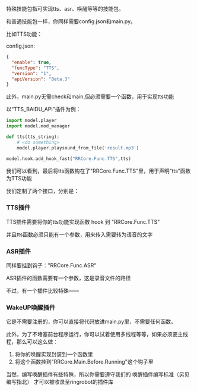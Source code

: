 
特殊技能包指可实现tts、asr、唤醒等等的技能包。

和普通技能包一样，你同样需要config.json和main.py。

比如TTS功能：

config.json:
```json
{
  "enable": true,
  "funcType": "TTS",
  "version": "1",
  "apiVersion": "Beta.3"
}
```

此外，main.py无需check和main,但必须需要一个函数，用于实现tts功能

以“TTS_BAIDU_API”插件为例：

```python
import model.player
import model.mod_manager

def tts(tts_string):
    # <do something>
    model.player.playsound_from_file('result.mp3')

model.hook.add_hook_fast("RRCore.Func.TTS",tts)
```

我们可以看到，最后将tts函数钩在了"RRCore.Func.TTS"里，用于声明“tts”函数为TTS功能

我们定制了两个接口，分别是：

### TTS插件

TTS插件需要将你的tts功能实现函数 hook 到 "RRCore.Func.TTS"

并且tts函数必须只能有一个参数，用来传入需要转为语音的文字

### ASR插件

同样要挂到钩子："RRCore.Func.ASR"

ASR插件的函数需要有一个参数，这是录音文件的路径

不过，有一个插件比较特殊——

### WakeUP唤醒插件

它是不需要注册的，你可以直接将代码放进main.py里，不需要任何函数。

此外，为了不堵塞前台程序运行，你可以试着使用多线程等等，如果必须要主线程，那么可以这么做：

1. 将你的唤醒实现封装到一个函数里
2. 将这个函数挂到"RRCore.Main.Before.Running"这个钩子里

当然，编写唤醒插件有些特殊，所以你需要遵守我们的 唤醒插件编写标准（另见编写指北） 才可以被收录至ringrobot的插件库

